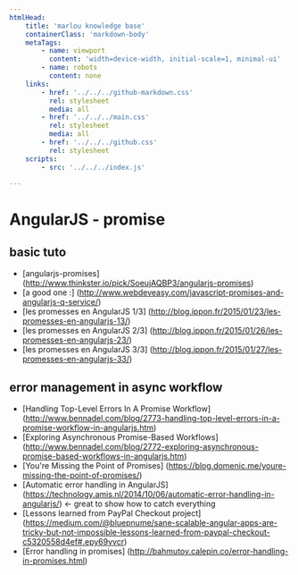 ```yaml
---
htmlHead:
    title: 'marlou knowledge base' 
    containerClass: 'markdown-body'
    metaTags:
        - name: viewport
          content: 'width=device-width, initial-scale=1, minimal-ui'
        - name: robots
          content: none
    links:
        - href: '../../../github-markdown.css'
          rel: stylesheet
          media: all
        - href: '../../../main.css'
          rel: stylesheet
          media: all
        - href: '../../../github.css'
          rel: stylesheet
    scripts:
        - src: '../../../index.js'

---
```


# AngularJS - promise

## basic tuto

- [angularjs-promises] (http://www.thinkster.io/pick/SoeujAQBP3/angularjs-promises)
- [a good one :] (http://www.webdeveasy.com/javascript-promises-and-angularjs-q-service/)
- [les promesses en AngularJS 1/3] (http://blog.ippon.fr/2015/01/23/les-promesses-en-angularjs-13/)
- [les promesses en AngularJS 2/3] (http://blog.ippon.fr/2015/01/26/les-promesses-en-angularjs-23/)
- [les promesses en AngularJS 3/3] (http://blog.ippon.fr/2015/01/27/les-promesses-en-angularjs-33/)

## error management in async workflow

- [Handling Top-Level Errors In A Promise Workflow] (http://www.bennadel.com/blog/2773-handling-top-level-errors-in-a-promise-workflow-in-angularjs.htm)
- [Exploring Asynchronous Promise-Based Workflows] (http://www.bennadel.com/blog/2772-exploring-asynchronous-promise-based-workflows-in-angularjs.htm)
- [You're Missing the Point of Promises] (https://blog.domenic.me/youre-missing-the-point-of-promises/)
- [Automatic error handling in AngularJS] (https://technology.amis.nl/2014/10/06/automatic-error-handling-in-angularjs/) <- great to show how to catch everything
- [Lessons learned from PayPal Checkout project] (https://medium.com/@bluepnume/sane-scalable-angular-apps-are-tricky-but-not-impossible-lessons-learned-from-paypal-checkout-c5320558d4ef#.epy69vvcr)
- [Error handling in promises] (http://bahmutov.calepin.co/error-handling-in-promises.html)
